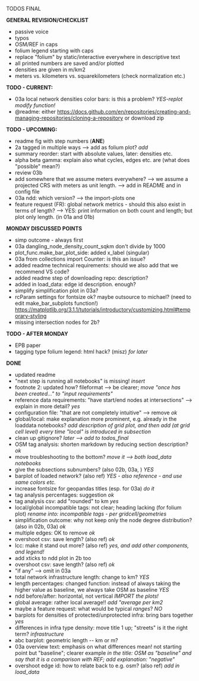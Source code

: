 TODOS FINAL

**GENERAL REVISION/CHECKLIST**
* passive voice
* typos
* OSM/REF in caps
* folium legend starting with caps
* replace "folium" by static/interactive everywhere in descriptive text
* all printed numbers are saved and/or plotted 
* densities are given in m/km2
* meters vs. kilometers vs. squarekilometers (check normalization etc.)

**TODO - CURRENT:**
* 03a local network densities color bars: is this a problem? *YES-replot* *modify function!*
* @readme: either https://docs.github.com/en/repositories/creating-and-managing-repositories/cloning-a-repository or download zip

**TODO - UPCOMING:**
* readme fig with step numbers (**ANE**)
* 2a tagged in multiple ways --> add as folium plot? *add* 
* summary reorder: start with absolute values, later: densities etc. 
* alpha beta gamma: explain also what cycles, edges etc. are (what does "possible" mean?) 
* review 03b
* add somewhere that we assume meters everywhere? --> we assume a projected CRS with meters as unit length. --> add in README and in config file
* 03a ndd: which version? --> the import-plots one
* feature request (FR): global network metrics - should this also exist in terms of length? --> YES: print information on both count and length; but plot only length. (in 01a and 01b)

**MONDAY DISCUSSED POINTS**

* simp outcome - always first
* 03a dangling_node_density_count_sqkm don't divide by 1000
* plot_func.make_bar_plot_side: added x_label (singular) 
* 03a from collections import Counter: is this an issue?
* added readme technical requirements: should we also add that we recommend VS code?
* added readme step of downloading repo: description?
* added in load_data: edge id description. enough?
* simplify simplification plot in 03a?
* rcParam settings for fontsize ok? maybe outsource to michael? (need to edit make_bar_subplots function!) https://matplotlib.org/3.1.1/tutorials/introductory/customizing.html#temporary-styling  
* missing intersection nodes for 2b?

**TODO - AFTER MONDAY**
* EPB paper
* tagging type folium legend: html hack? (misz) *for later*

**DONE**
* updated readme
* "next step is running all notebooks" is missing! *insert*
* footnote 2: updated how? fileformat --> be clearer; *move "once has been created..." to "input requirements"*
* reference data requirements: "have start/end nodes at intersections" --> explain in more detail? *yes*
* configuration file: "that are not completely intuitive" --> remove *ok*
* global/local: make explanation more prominent, e.g. already in the loaddata notebooks? *add description of grid plot, and then add (at grid cell level) every time "local" is introduced in subsection*
* clean up gitignore? *later --> add to todos_final*
* OSM tag analysis: shorten markdown by reducing section description? *ok*
* move troubleshooting to the bottom? *move it --> both load_data notebooks*
* give the subsections subnumbers? (also 02b, 03a, ) *YES*
* barplot of loaded network? (also ref) *YES - also reference - and use same colors etc.* 
* increase fontsize for geopandas titles (esp. for 03a) *do it*
* tag analysis percentages: suggestion *ok*
* tag analysis csv: add "rounded" to km *yes*
* local/global incompatible tags: not clear; heading lacking (for folium plot) *rename into: incompatible tags - per gridcell/geometries*
* simplification outcome: why not keep only the node degree distribution? (also in 02b, 03a) *ok*
* multiple edges: OK to remove *ok*
* overshoot csv: save length? (also ref) *ok*
* lcc: make it stand out more? (also ref) *yes, and add other components, and legend!*
* add xticks to ndd plot in 2b too
* overshoot csv: save length? (also ref) *ok*
* "if any" --> omit in 03a
* total network infrastructure length: change to km? *YES*
* length percentages: changed function: instead of always taking the higher value as baseline, we always take OSM as baseline *YES*
* ndd before/after: horizontal, not vertical *IMPORT the plots!*
* global average: rather local average!! *add "average per km2*
* maybe a feature request: what would be typical *ranges*? *NO*
* barplots for densities of protected/unprotected infra: bring bars together *yes*
* differences in infra type density: move title 1 up; "streets" is it the right term? *infrastructure*
* abc barplot: geometric length -- km or m?
* 03a overview text: emphasis on what differences mean! not starting point but "baseline"; clearer example *in the title: OSM as "baseline" and say that it is a comparison with REF; add explanation: "negative"*
* overshoot edge id: how to relate back to e.g. osm? (also ref) *add in load_data*